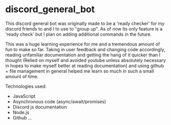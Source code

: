 # discord_general_bot

This discord general bot was originally made to be a 'ready checker' for my discord friends
to and I to use to "group up". As of now its only feature is a 'ready check' but I plan on adding additional commands in the future.

This was a huge learning experience for me and a tremendous amount of fun to make so far. Taking in user feedback and changing code accordingly, reading unfamiliar documentation and getting the hang of it quicker than I thought (Relied on myself and avoided youtube unless absolutely necessary in hopes to make myself better at reading documentation) and using github + file management in general helped me learn so much in such a small amount of time.

Technologies used:

- JavaScript
- Asynchronous code (async/await/promises)
- Discord js documentation
- Node.js
- Github
  ...
